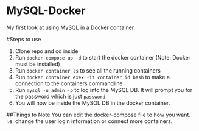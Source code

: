 # MySQL-Docker
My first look at using MySQL in a Docker container.


#Steps to use
1) Clone repo and cd inside
2) Run `docker-compose up -d` to start the docker container (Note: Docker must be installed)
3) Run `docker container ls` to see all the running containers
4) Run `docker container exex -it container_id bash` to make a connection to the containers commandline
5) Run `mysql -u admin -p` to log into the MySQL DB. It will prompt you for the password which is just `password`
6) You will now be inside the MySQL DB in the docker container.

##Things to Note
You can edit the docker-compose file to how you want. i.e. change the user login information or connect more containers.
